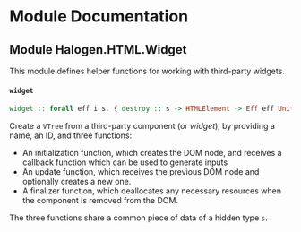 # Module Documentation

## Module Halogen.HTML.Widget


This module defines helper functions for working with third-party widgets.

#### `widget`

``` purescript
widget :: forall eff i s. { destroy :: s -> HTMLElement -> Eff eff Unit, update :: s -> HTMLElement -> Eff eff (Maybe HTMLElement), init :: (i -> Eff eff Unit) -> Eff eff { node :: HTMLElement, state :: s }, id :: String, name :: String } -> V.Widget eff i
```

Create a `VTree` from a third-party component (or _widget_), by providing a name, an ID, and three functions:

- An initialization function, which creates the DOM node, and receives a callback function which can
  be used to generate inputs
- An update function, which receives the previous DOM node and optionally creates a new one.
- A finalizer function, which deallocates any necessary resources when the component is removed from the DOM.

The three functions share a common piece of data of a hidden type `s`.



